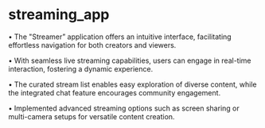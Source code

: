 # streaming_app

• The "Streamer” application offers an intuitive interface, facilitating effortless navigation for both creators and viewers.

• With seamless live streaming capabilities, users can engage in real-time interaction, fostering a dynamic experience.

• The curated stream list enables easy exploration of diverse content, while the integrated chat feature encourages community engagement.

• Implemented advanced streaming options such as screen sharing or multi-camera setups for versatile content creation.
